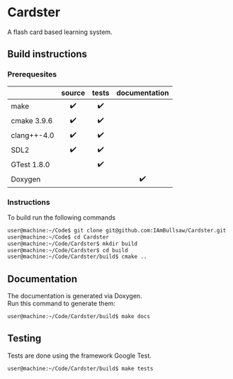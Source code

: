 # Cardster
A flash card based learning system.

## Build instructions
### Prerequesites
|            |source                |tests                 |documentation
|------------|:--------------------:|:--------------------:|:--------------------:|
|make        |:heavy_check_mark:    |:heavy_check_mark:    |                      |
|cmake 3.9.6 |:heavy_check_mark:    |:heavy_check_mark:    |                      |
|clang++-4.0 |:heavy_check_mark:    |:heavy_check_mark:    |                      |
|SDL2        |:heavy_check_mark:    |:heavy_check_mark:    |                      |
|GTest 1.8.0 |                      |:heavy_check_mark:    |                      | 
|Doxygen     |                      |                      |:heavy_check_mark:    |

### Instructions
To build run the following commands
```bash
user@machine:~/Code$ git clone git@github.com:IAmBullsaw/Cardster.git
user@machine:~/Code$ cd Cardster
user@machine:~/Code/Cardster$ mkdir build
user@machine:~/Code/Cardster$ cd build
user@machine:~/Code/Cardster/build$ cmake ..
```
## Documentation
The documentation is generated via Doxygen.   
Run this command to generate them:
```bash
user@machine:~/Code/Cardster/build$ make docs
```

## Testing
Tests are done using the framework Google Test.
```bash
user@machine:~/Code/Cardster/build$ make tests
```
